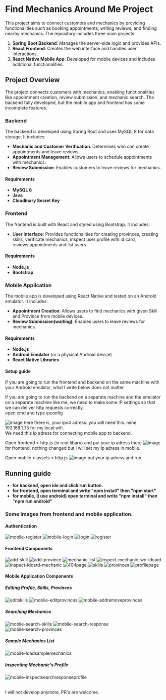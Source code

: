 # Find Mechanics Around Me Project

This project aims to connect customers and mechanics by providing functionalities such as booking appointments, writing reviews, and finding nearby mechanics. The repository includes three main projects:

1. **Spring Boot Backend**: Manages the server-side logic and provides APIs.
2. **React Frontend**: Creates the web interface and handles user interactions.
3. **React Native Mobile App**: Developed for mobile devices and includes additional functionalities.
## Project Overview

The project connects customers with mechanics, enabling functionalities like appointment creation, review submission, and mechanic search. The backend fully developed, but the mobile app and frontend has some incomplete features.

### Backend

The backend is developed using Spring Boot and uses MySQL 8 for data storage. It includes:

- **Mechanic and Customer Verification**: Determines who can create appointments and leave reviews.
- **Appointment Management**: Allows users to schedule appointments with mechanics.
- **Review Submission**: Enables customers to leave reviews for mechanics.

#### Requirements

- **MySQL 8**
- **Java**
- **Cloudinary Secret Key**

### Frontend

The frontend is built with React and styled using Bootstrap. It includes:

- **User Interface**: Provides functionalities for creating provinces, creating skills, verificate mechanics, inspect user profile with id card, reviews,appointments and list users.

#### Requirements

- **Node.js**
- **Bootstrap**

### Mobile Application

The mobile app is developed using React Native and tested on an Android emulator. It includes:

- **Appointment Creation**: Allows users to find mechanics with given Skill and Province from mobile devices.
- **Review Submission(waiting)**: Enables users to leave reviews for mechanics.

#### Requirements

- **Node.js**
- **Android Emulator** (or a physical Android device)
- **React Native Libraries**


#### Setup guide
If you are going to run the frontend and backend on the same machine with your Android emulator, what I write below does not matter.

If you are going to run the backend on a separate machine and the emulator on a separate machine like me, we need to make some IP settings so that we can deliver http requests correctly.<br>
open cmd and type ipconfig

![image](https://github.com/user-attachments/assets/13d23466-3732-42b9-9e57-c30bdcec32cc)
here there is, your ipv4 adress. you will need this. mine 192.168.1.75 for my local wifi.<br>
We need this ip adress for connecting mobile app to backend. 

Open frontend > http.js (in root libary) and put your ip adress there
![image](https://github.com/user-attachments/assets/a35febaa-2e1c-4736-be74-848e62176f15)<br>
for frontend, nothing changed but i will set my ip adress in mobile.

Open mobile > assets > http.js
![image](https://github.com/user-attachments/assets/627f5141-fb46-44db-b95b-c4e19070bfd3)
put your ip adress and run.


## Running guide
- **for backend, open ide and click run button.**
- **for frontend, open terminal and write "npm install" then "npm start"**
- **for mobile, (i use android) open terminal and write "npm install" then "npm run android"**





### Some Images from frontend and mobile application.

#### Authentication
![mobile-register](https://github.com/user-attachments/assets/8046e3ea-8014-43d2-96a1-5616766c3748)
![mobile-login](https://github.com/user-attachments/assets/4687de46-85d9-400a-b6df-cb4e71106740)
![login](https://github.com/user-attachments/assets/b1e5e9ad-f5ea-433e-85bf-791e143308ce)
![register](https://github.com/user-attachments/assets/70d8c50f-260f-4074-9496-48f3fb679b14)

#### Frontend Components
![add-skill](https://github.com/user-attachments/assets/30a75b7f-6a16-4991-90f3-6eb7898b835b)
![add-province](https://github.com/user-attachments/assets/131054ac-434f-4c39-b280-50d6a481658c)
![mechanic-list](https://github.com/user-attachments/assets/d8ce19dd-5e13-49cc-b6a9-c97d9c6980cd)
![inspect-mechanic-wo-idcard](https://github.com/user-attachments/assets/8e2daccf-b7ac-4c14-a51f-6b02a5f86768)
![inspect-idcard-mechanic](https://github.com/user-attachments/assets/7f9f02f6-59cd-4d1b-bedb-1c915b2c8587)
![404page](https://github.com/user-attachments/assets/1d9db8d6-a002-46ed-a288-3fc20d4f70ef)
![skills](https://github.com/user-attachments/assets/e173ea1e-8a83-4ae8-b117-9ae07a750a4a)
![provinces](https://github.com/user-attachments/assets/c9ef0ce6-f60e-41f8-be11-c612164f0067)
![profilepage](https://github.com/user-attachments/assets/a68ead72-2fae-4ff9-a5bc-a7185625f15f)

#### Mobile Application Components
##### Editing Profile, Skills, Provinces
![editskills](https://github.com/user-attachments/assets/7fb73a13-7667-4cf0-ab3b-1b91ca035a8a)
![mobile-editprovinces](https://github.com/user-attachments/assets/ebeb123e-d02c-4d0b-82f3-aea7f3ad007f)
![mobile-addremoveprovinces](https://github.com/user-attachments/assets/a5d775a0-05c9-4834-9743-8c6d5aea2143)

##### Searching Mechanics 
![mobile-search-skills](https://github.com/user-attachments/assets/6a5a24af-b96a-444d-a7a5-843564ec88de)
![mobile-search-response](https://github.com/user-attachments/assets/1054c858-48f3-42da-8cb6-9d8ee94701fa)
![mobile-search-provinces](https://github.com/user-attachments/assets/db89d62a-300a-4676-a29b-83ebce8a90fb)

##### Sample Mechanics List
![mobile-loadsamplemechanics](https://github.com/user-attachments/assets/c11ae99b-f94e-45f5-b0fc-b078a9192392)

##### Inspecting Mechanic's Profile
![mobile-inspectsearchresponseprofile](https://github.com/user-attachments/assets/1ead00b8-f9d6-4694-bced-0e51d8f36ee2)

<br>
I will not develop anymore, PR's are welcome.




